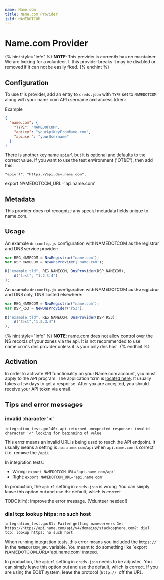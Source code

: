 ```yaml
---
name: Name.com
title: Name.com Provider
jsId: NAMEDOTCOM
---
```


# Name.com Provider

{% hint style="info" %}
**NOTE**: This provider is currently has no maintainer. We are looking for
a volunteer. If this provider breaks it may be disabled or removed if
it can not be easily fixed.
{% endhint %}

## Configuration

To use this provider, add an entry to `creds.json` with `TYPE` set to `NAMEDOTCOM`
along with your name.com API username and access token:

Example:

```json
{
  "name.com": {
    "TYPE": "NAMEDOTCOM",
    "apikey": "yourApiKeyFromName.com",
    "apiuser": "yourUsername"
  }
}
```

There is another key name `apiurl` but it is optional and defaults to the correct value. If you want to use the test environment ("OT&E"), then add this:

    "apiurl": "https://api.dev.name.com",

export NAMEDOTCOM_URL='api.name.com'


## Metadata
This provider does not recognize any special metadata fields unique to name.com.

## Usage

An example `dnsconfig.js` configuration with NAMEDOTCOM
as the registrar and DNS service provider:

```javascript
var REG_NAMECOM = NewRegistrar("name.com");
var DSP_NAMECOM = NewDnsProvider("name.com");

D("example.tld", REG_NAMECOM, DnsProvider(DSP_NAMECOM),
    A("test", "1.2.3.4")
);
```

An example `dnsconfig.js` configuration with NAMEDOTCOM
as the registrar and DNS only, DNS hosted elsewhere:

```javascript
var REG_NAMECOM = NewRegistrar("name.com");
var DSP_R53 = NewDnsProvider("r53");

D("example.tld", REG_NAMECOM, DnsProvider(DSP_R53),
    A("test","1.2.3.4")
);
```

{% hint style="info" %}
**NOTE**: name.com does not allow control over the NS records of your zones via the api. It is not recommended to use name.com's dns provider unless it is your only dns host.
{% endhint %}

## Activation
In order to activate API functionality on your Name.com account, you must apply to the API program. The application form is [located here](https://www.name.com/reseller/apply). It usually takes a few days to get a response. After you are accepted, you should receive your API token via email.

## Tips and error messages

### invalid character '<'

```text
integration_test.go:140: api returned unexpected response: invalid character '<' looking for beginning of value
```

This error means an invalid URL is being used to reach the API
endpoint.  It usually means a setting is `api.name.com/api` when
`api.name.com` is correct (i.e. remove the `/api`).

In integration tests:

 * Wrong: `export NAMEDOTCOM_URL='api.name.com/api'`
 * Right: `export NAMEDOTCOM_URL='api.name.com'`

In production, the `apiurl` setting in `creds.json` is wrong. You can
simply leave this option out and use the default, which is correct.

TODO(tlim): Improve the error message. (Volunteer needed!)


### dial tcp: lookup https: no such host

```text
integration_test.go:81: Failed getting nameservers Get https://https//api.name.com/api/v4/domains/stackosphere.com?: dial tcp: lookup https: no such host
```

When running integration tests, this error
means you included the `https://` in the `NAMEDOTCOM_URL` variable.
You meant to do something like `export NAMEDOTCOM_URL='api.name.com' instead.

In production, the `apiurl` setting in `creds.json` needs to be
adjusted. You can simply leave this option out and use the default,
which is correct. If you are using the EO&T system, leave the
protocol (`http://`) off the URL.
